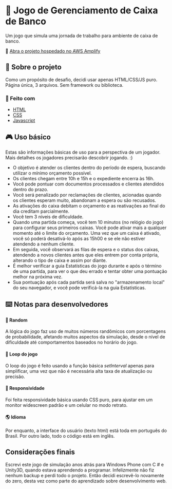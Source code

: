 # :bank: Jogo de Gerenciamento de Caixa de Banco
Um jogo que simula uma jornada de trabalho para ambiente de caixa de banco.

<!-- LINK DA PUBLICAÇÃO -->
:link: [Abra o projeto hospedado no AWS Amplify](https://main.d2yhxng3an37h2.amplifyapp.com/)

<!-- SOBRE -->
## :page_with_curl: Sobre o projeto
Como um propósito de desafio, decidi usar apenas HTML/CSS/JS puro. Página única, 3 arquivos. Sem framework ou biblioteca.

### :construction: Feito com
* [HTML](https://developer.mozilla.org/en-US/docs/Web/HTML)
* [CSS](https://developer.mozilla.org/en-US/docs/Web/CSS)
* [Javascript](https://developer.mozilla.org/en/JavaScript)

<!-- USO -->
## :video_game: Uso básico
Estas são informações básicas de uso para a perspectiva de um jogador. Mais detalhes os jogadores precisarão descobrir jogando. :)
* O objetivo é atender os clientes dentro do período de espera, buscando utilizar o mínimo orçamento possível.
* Os clientes chegam entre 10h e 15h e o expediente encerra às 16h.
* Você pode pontuar com documentos processados e clientes atendidos dentro do prazo.
* Você será penalizado por reclamações de clientes, acionadas quando os clientes esperam muito, abandonam a espera ou são recusados.
* As ativações do caixa debitam o orçamento e as reativações ao final do dia creditam parcialmente.
* Você tem 3 níveis de dificuldade.
* Quando uma partida começa, você tem 10 minutos (no relógio do jogo) para configurar seus primeiros caixas. Você pode ativar mais a qualquer momento até o limite do orçamento. Uma vez que um caixa é ativado, você só poderá desativá-lo após as 15h00 e se ele não estiver atendendo a nenhum cliente.
* Em seguida, você observará as filas de espera e o status dos caixas, atendendo a novos clientes antes que eles entrem por conta própria, alterando o tipo de caixa e assim por diante.
* É melhor verificar a guia Estatísticas do jogo durante e após o término de uma partida, para ver o que deu errado e tentar obter uma pontuação melhor na próxima vez.
* Sua pontuação após cada partida será salva no "armazenamento local" do seu navegador, e você pode verificá-la na guia Estatísticas.

<!-- NOTAS PARA DESENVOLVEDORES -->
## :keyboard: Notas para desenvolvedores
#### :game_die: Random
A lógica do jogo faz uso de muitos números randômicos com porcentagens de probabilidade, afetando muitos aspectos da simulação, desde o nível de dificuldade até comportamentos baseados no horário do jogo.
#### :arrows_counterclockwise: Loop do jogo
O loop do jogo é feito usando a função básica _setInterval_ apenas para simplificar, uma vez que não é necessária alta taxa de atualização ou precisão.
#### :iphone: Responsividade
Foi feita responsividade básica usando CSS puro, para ajustar em um monitor widescreen padrão e um celular no modo retrato.
#### :earth_americas: Idioma
Por enquanto, a interface do usuário (texto html) está toda em português do Brasil. Por outro lado, todo o código está em inglês.

<!-- CONSIDERAÇÕES FINAIS -->
## Considerações finais
Escrevi este jogo de simulação anos atrás para Windows Phone com C # e Unity3D, quando estava aprendendo a programar.
Infelizmente não fiz nenhum backup e perdi todo o projeto. Então decidi escrevê-lo novamente do zero, desta vez como parte do aprendizado sobre desenvolvimento web.
